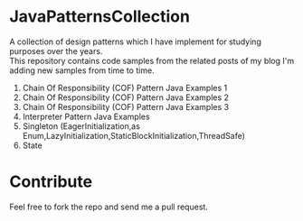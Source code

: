 # JavaPatternsCollection
A collection of design patterns which I have implement for studying purposes over the years.  
This repository contains code samples from the related posts of my blog
I'm adding new samples from time to time.

1. Chain Of Responsibility (COF) Pattern Java Examples 1
2. Chain Of Responsibility (COF) Pattern Java Examples 2
3. Chain Of Responsibility (COF) Pattern Java Examples 3 
4. Interpreter Pattern Java Examples
5. Singleton (EagerInitialization,as Enum,LazyInitialization,StaticBlockInitialization,ThreadSafe)
6. State 

# Contribute

Feel free to fork the repo and send me a pull request.
